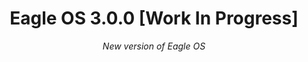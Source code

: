 <h1 align="center">Eagle OS 3.0.0   [Work In Progress]</h1>
<p align="center"><i>New version of Eagle OS</i></p>
<div align="center">
